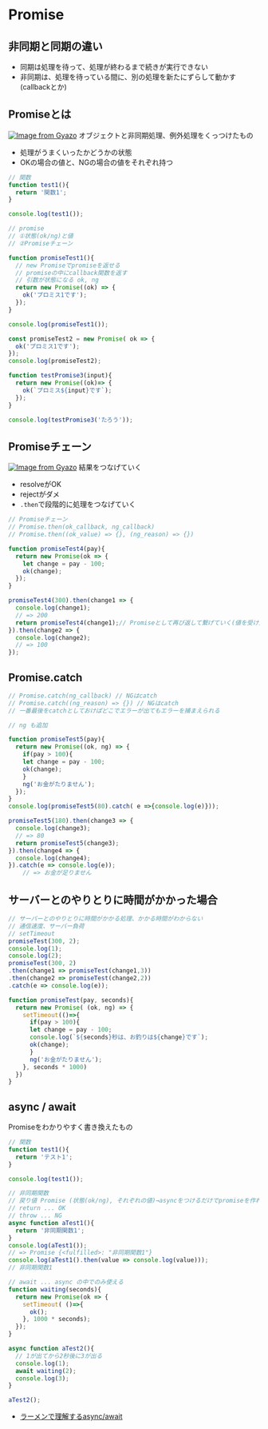# Promise

## 非同期と同期の違い
- 同期は処理を待って、処理が終わるまで続きが実行できない
- 非同期は、処理を待っている間に、別の処理を新たにずらして動かす(callbackとか)

## Promiseとは

[![Image from Gyazo](https://i.gyazo.com/9daeee87d1a80fb49d99fe10127abdee.png)](https://gyazo.com/9daeee87d1a80fb49d99fe10127abdee)
オブジェクトと非同期処理、例外処理をくっつけたもの
- 処理がうまくいったかどうかの状態
- OKの場合の値と、NGの場合の値をそれぞれ持つ

```js
// 関数
function test1(){
  return '関数1';
}

console.log(test1());

// promise
// ①状態(ok/ng)と値
// ②Promiseチェーン

function promiseTest1(){
  // new Promiseでpromiseを返せる
  // promiseの中にcallback関数を返す
  // 引数が状態になる ok, ng
  return new Promise((ok) => {
    ok('プロミス1です');
  });
}

console.log(promiseTest1());

const promiseTest2 = new Promise( ok => {
  ok('プロミス1です');
});
console.log(promiseTest2);

function testPromise3(input){
  return new Promise((ok)=> {
    ok(`プロミス${input}です`);
  });
}

console.log(testPromise3('たろう'));
```

## Promiseチェーン
[![Image from Gyazo](https://i.gyazo.com/acd732769aeb43294f7006911b3b2667.png)](https://gyazo.com/acd732769aeb43294f7006911b3b2667)
結果をつなげていく
- resolveがOK
- rejectがダメ
- `.then`で段階的に処理をつなげていく
```js
// Promiseチェーン
// Promise.then(ok_callback, ng_callback)
// Promise.then((ok_value) => {}, (ng_reason) => {})

function promiseTest4(pay){
  return new Promise(ok => {
    let change = pay - 100;
    ok(change);
  });
}

promiseTest4(300).then(change1 => {
  console.log(change1);
  // => 200
  return promiseTest4(change1);// Promiseとして再び返して繋げていく(値を受け渡す)
}).then(change2 => {
  console.log(change2);
  // => 100
});
```

## Promise.catch
```js
// Promise.catch(ng_callback) // NGはcatch  
// Promise.catch((ng_reason) => {}) // NGはcatch  
// 一番最後をcatchとしておけばどこでエラーが出てもエラーを捕まえられる

// ng も追加

function promiseTest5(pay){
  return new Promise((ok, ng) => {
    if(pay > 100){
    let change = pay - 100;
    ok(change);
    }
    ng('お金がたりません');
  });
}
console.log(promiseTest5(80).catch( e =>{console.log(e)}));

promiseTest5(180).then(change3 => {
  console.log(change3);
  // => 80
  return promiseTest5(change3);
}).then(change4 => {
  console.log(change4);
}).catch(e => console.log(e));
    // => お金が足りません

```

## サーバーとのやりとりに時間がかかった場合

```js
// サーバーとのやりとりに時間がかかる処理、かかる時間がわからない
// 通信速度、サーバー負荷
// setTimeout
promiseTest(300, 2);
console.log(1);
console.log(2);
promiseTest(300, 2)
.then(change1 => promiseTest(change1,3))
.then(change2 => promiseTest(change2,2))
.catch(e => console.log(e));

function promiseTest(pay, seconds){
  return new Promise( (ok, ng) => {
    setTimeout(()=>{
      if(pay > 100){
      let change = pay - 100;
      console.log(`${seconds}秒は、お釣りは${change}です`);
      ok(change);
      }
      ng('お金がたりません');       
    }, seconds * 1000)    
  })
}
```

## async / await
Promiseをわかりやすく書き換えたもの
```js
// 関数
function test1(){
  return 'テスト1';
}

console.log(test1());

// 非同期関数
// 戻り値 Promise (状態(ok/ng), それぞれの値)→asyncをつけるだけでpromiseを作れる
// return ... OK
// throw ... NG
async function aTest1(){
  return '非同期関数1';
}
console.log(aTest1());
// => Promise {<fulfilled>: "非同期関数1"}
console.log(aTest1().then(value => console.log(value)));
// 非同期関数1

// await ... async の中でのみ使える
function waiting(seconds){
  return new Promise(ok => {
    setTimeout( ()=>{
      ok();
    }, 1000 * seconds);
  });
}

async function aTest2(){
  // 1が出てから2秒後に3が出る
  console.log(1);
  await waiting(2);
  console.log(3);
}

aTest2();
```
- [ラーメンで理解するasync/await](https://qiita.com/7tsuno/items/6d5a27ffe9143b35defe)
